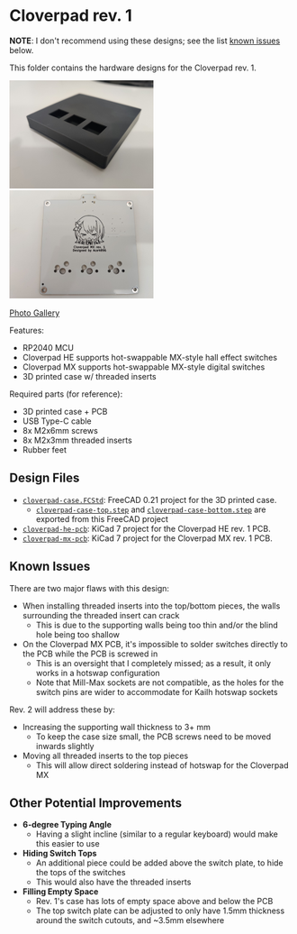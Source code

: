 # Cloverpad rev. 1

**NOTE**: I don't recommend using these designs; see the list [known issues](#known-issues) below.

This folder contains the hardware designs for the Cloverpad rev. 1.

<img src="./img/case-front.jpg" alt="Case Front" width="256" />
<img src="./img/pcb-front.jpg" alt="PCB Front" width="256" />

[Photo Gallery](./img)

Features:

- RP2040 MCU
- Cloverpad HE supports hot-swappable MX-style hall effect switches
- Cloverpad MX supports hot-swappable MX-style digital switches
- 3D printed case w/ threaded inserts

Required parts (for reference):

- 3D printed case + PCB
- USB Type-C cable
- 8x M2x6mm screws
- 8x M2x3mm threaded inserts
- Rubber feet

## Design Files

- [`cloverpad-case.FCStd`](./cloverpad-case.FCStd): FreeCAD 0.21 project for the 3D printed case.
  - [`cloverpad-case-top.step`](./cloverpad-case-top.step) and [`cloverpad-case-bottom.step`](./cloverpad-case-bottom.step) are exported from this FreeCAD project
- [`cloverpad-he-pcb`](./cloverpad-he-pcb): KiCad 7 project for the Cloverpad HE rev. 1 PCB.
- [`cloverpad-mx-pcb`](./cloverpad-mx-pcb): KiCad 7 project for the Cloverpad MX rev. 1 PCB.

## Known Issues

There are two major flaws with this design:

- When installing threaded inserts into the top/bottom pieces, the walls surrounding the threaded insert can crack
  - This is due to the supporting walls being too thin and/or the blind hole being too shallow
- On the Cloverpad MX PCB, it's impossible to solder switches directly to the PCB while the PCB is screwed in
  - This is an oversight that I completely missed; as a result, it only works in a hotswap configuration
  - Note that Mill-Max sockets are not compatible, as the holes for the switch pins are wider to accommodate for Kailh hotswap sockets

Rev. 2 will address these by:

- Increasing the supporting wall thickness to 3+ mm
  - To keep the case size small, the PCB screws need to be moved inwards slightly
- Moving all threaded inserts to the top pieces
  - This will allow direct soldering instead of hotswap for the Cloverpad MX

## Other Potential Improvements

- **6-degree Typing Angle**
  - Having a slight incline (similar to a regular keyboard) would make this easier to use
- **Hiding Switch Tops**
  - An additional piece could be added above the switch plate, to hide the tops of the switches
  - This would also have the threaded inserts
- **Filling Empty Space**
  - Rev. 1's case has lots of empty space above and below the PCB
  - The top switch plate can be adjusted to only have 1.5mm thickness around the switch cutouts, and ~3.5mm elsewhere
